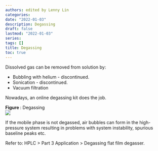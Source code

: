 ```yaml
---
authors: edited by Lenny Lin
categories: 
date: "2022-01-03"
description: Degassing
draft: false
lastmod: "2022-01-03"
series: 
tags: []
title: Degassing
toc: true
---
```






<!--more-->

Dissolved gas can be removed from solution by:  
* Bubbling with helium - discontinued.  
* Sonication - discontinued.    
* Vacuum filtration  

Nowadays, an online degassing kit does the job.


<figcaption><b>Figure </b>: Degassing</figcaption>
<img src = "/docs/images/Screenshot 2022-01-14 112023.png"/>


If the mobile phase is not degassed, air bubbles can form in the high-pressure system resulting in problems with system instability, spurious baseline peaks etc.  

Refer to: HPLC > Part 3 Application > Degassing flat film degasser.
